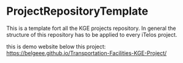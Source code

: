 # ProjectRepositoryTemplate
This is a template fort all the KGE projects repository. In general the structure of this repository has to be applied to every iTelos project.



this is demo website below this project: https://belgeee.github.io/Transportation-Facilities-KGE-Project/